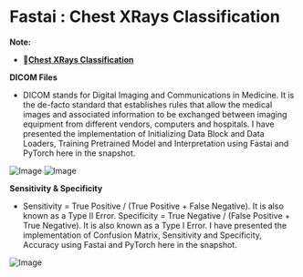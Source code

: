 # **Fastai : Chest XRays Classification**

**Note:**
- 📑[**Chest XRays Classification**](https://github.com/ThinamXx/Fastai/blob/main/19.%20Chest%20XRays%20Classification/XRays%20Classification.ipynb)

**DICOM Files**
- DICOM stands for Digital Imaging and Communications in Medicine. It is the de-facto standard that establishes rules that allow the medical images and associated information to be exchanged between imaging equipment from different vendors, computers and hospitals. I have presented the implementation of Initializing Data Block and Data Loaders, Training Pretrained Model and Interpretation using Fastai and PyTorch here in the snapshot.

![Image](https://github.com/ThinamXx/300Days__MachineLearningDeepLearning/blob/main/Images/Day%20279.PNG)
![Image](https://github.com/ThinamXx/300Days__MachineLearningDeepLearning/blob/main/Images/Day%20280.PNG)

**Sensitivity & Specificity**
- Sensitivity = True Positive / (True Positive + False Negative). It is also known as a Type II Error. Specificity = True Negative / (False Positive + True Negative). It is also known as a Type I Error. I have presented the implementation of Confusion Matrix, Sensitivity and Specificity, Accuracy using Fastai and PyTorch here in the snapshot.

![Image](https://github.com/ThinamXx/300Days__MachineLearningDeepLearning/blob/main/Images/Day%20281.PNG)
